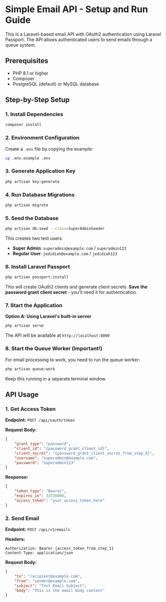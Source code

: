 # Simple Email API - Setup and Run Guide

This is a Laravel-based email API with OAuth2 authentication using Laravel Passport. The API allows authenticated users to send emails through a queue system.

## Prerequisites

- PHP 8.1 or higher
- Composer
- PostgreSQL (default) or MySQL database

## Step-by-Step Setup

### 1. Install Dependencies

```bash
composer install
```

### 2. Environment Configuration

Create a `.env` file by copying the example:

```bash
cp .env.example .env
```

### 3. Generate Application Key

```bash
php artisan key:generate
```

### 4. Run Database Migrations

```bash
php artisan migrate
```

### 5. Seed the Database

```bash
php artisan db:seed --class=SuperAdminSeeder
```

This creates two test users:
- **Super Admin**: `superadmin@example.com` / `superadmin123`
- **Regular User**: `jedidiah@example.com` / `jedidiah123`

### 6. Install Laravel Passport

```bash
php artisan passport:install
```

This will create OAuth2 clients and generate client secrets. **Save the password grant client secret** - you'll need it for authentication.

### 7. Start the Application

**Option A: Using Laravel's built-in server**
```bash
php artisan serve
```
The API will be available at `http://localhost:8000`

### 8. Start the Queue Worker (Important!)

For email processing to work, you need to run the queue worker:

```bash
php artisan queue:work
```

Keep this running in a separate terminal window.

## API Usage

### 1. Get Access Token

**Endpoint:** `POST /api/oauth/token`

**Request Body:**
```json
{
    "grant_type": "password",
    "client_id": "{password_grant_client_id}",
    "client_secret": "{password_grant_client_secret_from_step_6}",
    "username": "superadmin@example.com",
    "password": "superadmin123"
}
```

**Response:**
```json
{
    "token_type": "Bearer",
    "expires_in": 31536000,
    "access_token": "your_access_token_here"
}
```

### 2. Send Email

**Endpoint:** `POST /api/v1/emails`

**Headers:**
```
Authorization: Bearer {access_token_from_step_1}
Content-Type: application/json
```

**Request Body:**
```json
{
    "to": "recipient@example.com",
    "from": "sender@example.com",
    "subject": "Test Email Subject",
    "body": "This is the email body content"
}
```

